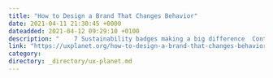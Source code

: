 ```yaml
---
title: "How to Design a Brand That Changes Behavior"
date: 2021-04-11 21:30:45 +0000
dateadded: 2021-04-12 09:29:10 +0100
description: "    7 Sustainability badges making a big difference  Continue reading on UX Planet »  "
link: "https://uxplanet.org/how-to-design-a-brand-that-changes-behavior-f23515d8a78f?source=rss----819cc2aaeee0---4"
category:
directory: _directory/ux-planet.md
---
```

